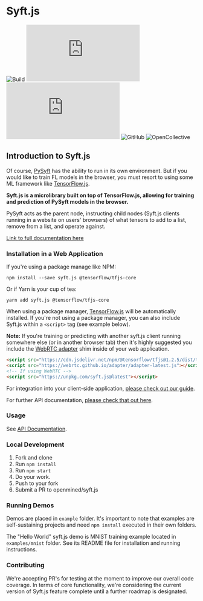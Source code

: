 # Syft.js

![Build](https://img.shields.io/github/workflow/status/OpenMined/syft.js/Run%20tests%20and%20coverage)
![codecov](https://img.shields.io/codecov/c/github/OpenMined/syft.js)
![npm](https://img.shields.io/npm/v/@openmined/syft.js)
![GitHub](https://img.shields.io/github/license/OpenMined/syft.js.svg)
![OpenCollective](https://img.shields.io/opencollective/all/openmined)

## Introduction to Syft.js

Of course, [PySyft](https://github.com/openmined/pysyft) has the ability to run in its own environment. But if you would like to train FL models in the browser, you must resort to using some ML framework like [TensorFlow.js](https://js.tensorflow.org/).

**Syft.js is a microlibrary built on top of TensorFlow.js, allowing for training and prediction of PySyft models in the browser.**

PySyft acts as the parent node, instructing child nodes \(Syft.js clients running in a website on users' browsers\) of what tensors to add to a list, remove from a list, and operate against.

[Link to full documentation here](https://docs.openmined.org/syft-js)

### Installation in a Web Application

If you're using a package manage like NPM:

```text
npm install --save syft.js @tensorflow/tfjs-core
```

Or if Yarn is your cup of tea:

```text
yarn add syft.js @tensorflow/tfjs-core
```

When using a package manager, [TensorFlow.js](https://www.tensorflow.org/js) will be automatically installed. If you're not using a package manager, you can also include Syft.js within a `<script>` tag (see example below).

**Note:** If you're training or predicting with another syft.js client running somewhere else (or in another browser tab) then it's highly suggested you include the [WebRTC adapter](https://github.com/webrtc/adapter) shim inside of your web application.

```html
<script src="https://cdn.jsdelivr.net/npm/@tensorflow/tfjs@1.2.5/dist/tf.min.js"></script>
<script src="https://webrtc.github.io/adapter/adapter-latest.js"></script>
<!-- If using WebRTC -->
<script src="https://unpkg.com/syft.js@latest"></script>
```

For integration into your client-side application, [please check out our guide](https://docs.openmined.org/syft-js/guide).

For further API documentation, [please check that out here](https://docs.openmined.org/syft-js/api-documentation).

### Usage

See [API Documentation](API-REFERENCE.md).

### Local Development

1. Fork and clone
2. Run `npm install`
3. Run `npm start`
4. Do your work.
5. Push to your fork
6. Submit a PR to openmined/syft.js

### Running Demos

Demos are placed in `example` folder. It's important to note
that examples are self-sustaining projects and need `npm install`
executed in their own folders.

The "Hello World" syft.js demo is MNIST training example located in `examples/mnist` folder.
See its README file for installation and running instructions.

### Contributing

We're accepting PR's for testing at the moment to improve our overall code coverage. In terms of core functionality, we're considering the current version of Syft.js feature complete until a further roadmap is designated.

